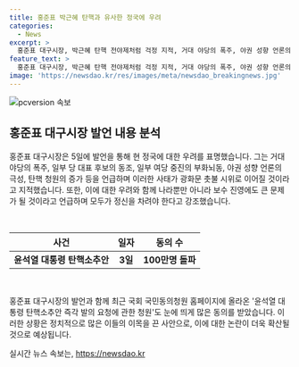 ```yaml
---
title: 홍준표 박근혜 탄핵과 유사한 정국에 우려
categories:
  - News
excerpt: >
  홍준표 대구시장, 박근혜 탄핵 전야제처럼 걱정 지적, 거대 야당의 폭주, 야권 성향 언론의 극성, 탄핵 청원의 시작들로 광화문 촛불로 가는 서막이라며 2017년 (탄핵) 사태가 재발하면 나라뿐 아니라 보수우파 진영도 궤멸 지적. 2017년에는 화양연화 한동훈이 수사로 궤멸 시키려 했지만, 이제는 정치판에서 궤멸 위기라며 모두 정신차려야 한다고 강조. 한편, 윤석열 대통령 탄핵소추안 즉각 발의 요청에 관한 청원 지난 3일 게시 13일 만에 100만명 돌파. (출처: 페이스북 캡처)
feature_text: >
  홍준표 대구시장, 박근혜 탄핵 전야제처럼 걱정 지적, 거대 야당의 폭주, 야권 성향 언론의 극성, 탄핵 청원의 시작들로 광화문 촛불로 가는 서막이라며 2017년 (탄핵) 사태가 재발하면 나라뿐 아니라 보수우파 진영도 궤멸 지적. 2017년에는 화양연화 한동훈이 수사로 궤멸 시키려 했지만, 이제는 정치판에서 궤멸 위기라며 모두 정신차려야 한다고 강조. 한편, 윤석열 대통령 탄핵소추안 즉각 발의 요청에 관한 청원 지난 3일 게시 13일 만에 100만명 돌파. (출처: 페이스북 캡처)
image: 'https://newsdao.kr/res/images/meta/newsdao_breakingnews.jpg'
---
```


<p><img src="https://newsdao.kr/res/images/meta/newsdao_breakingnews.jpg" alt="pcversion 속보" /></p>

<h2 data-ke-size="size26">홍준표 대구시장 발언 내용 분석</h2>

<p>홍준표 대구시장은 5일에 발언을 통해 현 정국에 대한 우려를 표명했습니다. 그는 거대 야당의 폭주, 일부 당 대표 후보의 동조, 일부 여당 중진의 부화뇌동, 야권 성향 언론의 극성, 탄핵 청원의 증가 등을 언급하며 이러한 사태가 광화문 촛불 시위로 이어질 것이라고 지적했습니다. 또한, 이에 대한 우려와 함께 나라뿐만 아니라 보수 진영에도 큰 문제가 될 것이라고 언급하며 모두가 정신을 차려야 한다고 강조했습니다.</p>

<p data-ke-size="size16">&nbsp;</p>

<table>
    <thead>
        <tr>
            <th style="text-align: center;">사건</th>
            <th style="text-align: center;">일자</th>
            <th style="text-align: center;">동의 수</th>
        </tr>
    </thead>
    <tbody>
        <tr>
            <td style="text-align: center;"><b>윤석열 대통령 탄핵소추안</b></td>
            <td style="text-align: center;"><b>3일</b></td>
            <td style="text-align: center;"><b>100만명 돌파</b></td>
        </tr>
    </tbody>
</table>

<p data-ke-size="size16">&nbsp;</p>

<p>홍준표 대구시장의 발언과 함께 최근 국회 국민동의청원 홈페이지에 올라온 '윤석열 대통령 탄핵소추안 즉각 발의 요청에 관한 청원'도 눈에 띄게 많은 동의를 받았습니다. 이러한 상황은 정치적으로 많은 이들의 이목을 끈 사안으로, 이에 대한 논란이 더욱 확산될 것으로 예상됩니다.</p>
실시간 뉴스 속보는, <a href="https://newsdao.kr" rel="dofollow">https://newsdao.kr</a>


